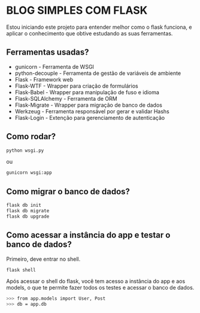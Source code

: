# BLOG SIMPLES COM FLASK

Estou iniciando este projeto para entender melhor como o flask funciona, e aplicar o conhecimento que obtive estudando as suas ferramentas.

## Ferramentas usadas?

- gunicorn - Ferramenta de WSGI
- python-decouple - Ferramenta de gestão de variáveis de ambiente
- Flask - Framework web
- Flask-WTF - Wrapper para criação de formulários
- Flask-Babel - Wrapper para manipulação de fuso e idioma
- Flask-SQLAlchemy - Ferramenta de ORM
- Flask-Migrate - Wrapper para migração de banco de dados
- Werkzeug - Ferramenta responsável por gerar e validar Hashs
- Flask-Login - Extenção para gerenciamento de autenticação


## Como rodar?

```sh
python wsgi.py
```

ou

```sh
gunicorn wsgi:app
```

## Como migrar o banco de dados?

```sh
flask db init
flask db migrate
flask db upgrade
```

## Como acessar a instância do app e testar o banco de dados?

Primeiro, deve entrar no shell.

```sh
flask shell
```

Após acessar o shell do flask, você tem acesso a instância do app e aos models, o que te permite fazer todos os testes e acessar o banco de dados.

```sh
>>> from app.models import User, Post
>>> db = app.db
```
